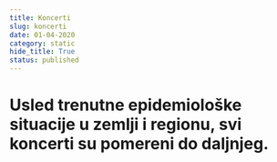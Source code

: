 ```yaml
---
title: Koncerti
slug: koncerti
date: 01-04-2020
category: static
hide_title: True
status: published
---
```


<!--
<section markdown=1 id="koncerti">

Predstojeći koncerti
==================

| Datum:  | Mesto:    | Lokacija:                     |                                                          |
|---------|-----------|-------------------------------|----------------------------------------------------------|
| 10. APR | Kruševac  | Basement Bar                  | [INFO](https://www.facebook.com/events/2829739917109244) |
| 11. APR | Jagodina  | Gimnazija „Svetozar Marković“ | [INFO](https://www.facebook.com/events/1263733304016012) |
| 12. APR | Požarevac | Klub Kb Požarevac             | [INFO](https://www.facebook.com/events/619285958852087)  |
| 16. APR | Apatin    | CK PIK Apatin                 | [INFO](https://www.facebook.com/events/588399515097093)  |
| 17. APR | Vršac     | Dom Omladine Vršac            | [INFO](https://www.facebook.com/events/2788046581277972) |
| 18. APR | Zrenjanin | Mitraljez                     | [INFO](https://www.facebook.com/events/184086823018476)  |
| 19. APR | Šabac     | Kulturni Centar Šabac         | [INFO](https://www.facebook.com/events/2937986539594317) |

</section>
-->

<div markdown=1 class="obavestenje">

Usled trenutne epidemiološke situacije u zemlji i regionu, svi koncerti su pomereni do daljnjeg.
==========================

</div>